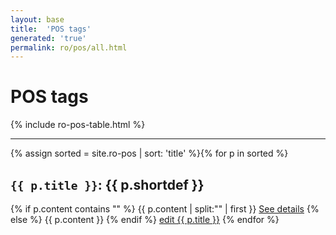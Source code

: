 ```yaml
---
layout: base
title:  'POS tags'
generated: 'true'
permalink: ro/pos/all.html
---
```


# POS tags

{% include ro-pos-table.html %}

----------

{% assign sorted = site.ro-pos | sort: 'title' %}{% for p in sorted %}
<a id="al-ro-pos/{{ p.title }}" class="al-dest"/>
<h2><code>{{ p.title }}</code>: {{ p.shortdef }}</h2>
{% if p.content contains "<!--details-->" %}    
{{ p.content | split:"<!--details-->" | first }}
<a href="{{ p.title }}" class="al-doc">See details</a>
{% else %}
{{ p.content }}
{% endif %}
<a href="{{ site.git_edit }}/{% if p.collection %}{{ p.relative_path }}{% else %}{{ p.path }}{% endif %}" target="#">edit {{ p.title }}</a>
{% endfor %}
